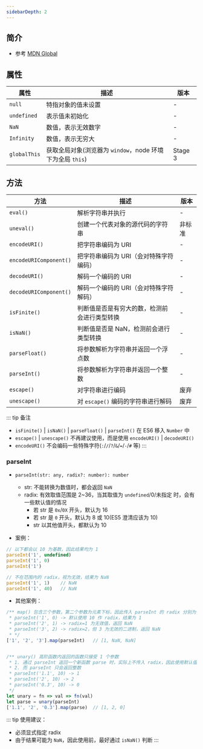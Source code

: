 ```yaml
---
sidebarDepth: 2
---
```



## 简介

+ 参考 [MDN Global](https://developer.mozilla.org/zh-CN/docs/Web/JavaScript/Reference/Global_Objects)




## 属性

|属性|描述|版本|
|-|-|-|
|`null`|特指对象的值未设置|-|
|`undefined`|表示值未初始化|-|
|`NaN`|数值，表示无效数字|-|
|`Infinity`|数值，表示无穷大|-|
|`globalThis`|获取全局对象(浏览器为 `window`，node 环境下为全局 `this`)|Stage 3|




## 方法

|方法|描述|版本|
|-|-|-|
|`eval()`|解析字符串并执行|-|
|`uneval()`|创建一个代表对象的源代码的字符串|<Badge type="warning">非标准</Badge>|
|`encodeURI()`|把字符串编码为 URI|-|
|`encodeURIComponent()`|把字符串编码为 URI（会对特殊字符编码）|-|
|`decodeURI()`|解码一个编码的 URI|-|
|`decodeURIComponent()`|解码一个编码的 URI（会对特殊字符解码）|-|
|`isFinite()`|判断值是否是有穷大的数，检测前会进行类型转换|-|
|`isNaN()`|判断值是否是 NaN，检测前会进行类型转换|-|
|`parseFloat()`|将参数解析为字符串并返回一个浮点数|-|
|`parseInt()`|将参数解析为字符串并返回一个整数|-|
|`escape()`|对字符串进行编码|<Badge type="warning">废弃</Badge>|
|`unescape()`|对 `escape()` 编码的字符串进行解码|<Badge type="warning">废弃</Badge>|



::: tip 备注
+ `isFinite()` | `isNaN()` | `parseFloat()` | `parseInt()` 在 ES6 移入 `Number` 中
+ `escape()` | `unescape()` 不再建议使用，而是使用 `encodeURI()` | `decodeURI()`
+ `encodeURI()` 不会编码一些特殊字符(`:`/`/`/`?`/`&`/`=`/`-`/`#` 等)
:::



### parseInt

+ `parseInt(str: any, radix?: number): number`
  + str: 不能转换为数值时，都会返回 `NaN`
  + radix: 有效取值范围是 2~36，当其取值为 `undefined`/0/未指定 时，会有一些默认值的情况
    + 若 str 是 `0x`/`0X` 开头，默认为 16
    + 若 str 是 `0` 开头，默认为 8 或 10(ES5 澄清应该为 10)
    + str 以其他值开头，都默认为 10

+ 案例：
```js
// 以下都会以 10 为基数，因此结果均为 1
parseInt('1', undefined)
parseInt('1', 0)
parseInt('1')

// 不在范围内的 radix，视为无效，结果为 NaN
parseInt('1', 1)    // NaN
parseInt('1', 40)   // NaN
```

+ 其他案例：
```js
/** map() 包含三个参数，第二个参数为元素下标，因此传入 parseInt 的 radix 分别为 0,1,2
 * parseInt('1', 0) -> 默认使用 10 作 radix，结果为 1
 * parseInt('2', 1) -> radix=1 为无效值，返回 NaN
 * parseInt('3', 2) -> radix=2，但 3 为无效的二进制，返回 NaN
 * */
['1', '2', '3'].map(parseInt)   // [1, NaN, NaN]


/** unary() 高阶函数内返回的函数只接受 1 个参数
 * 1. 通过 parseInt 返回一个新函数 parse 时，实际上不传入 radix，因此使用默认值 10
 * 2. 而 parseInt 只会返回整数
 * parseInt('1.1', 10) -> 1
 * parseInt('2', 10) -> 2
 * parseInt('0.3', 10) -> 0
 */
let unary = fn => val => fn(val)
let parse = unary(parseInt)
['1.1', '2', '0.3'].map(parse)  // [1, 2, 0]
```



::: tip 使用建议：
+ 必须显式指定 radix
+ 由于结果可能为 `NaN`，因此使用前，最好通过 `isNaN()` 判断
:::